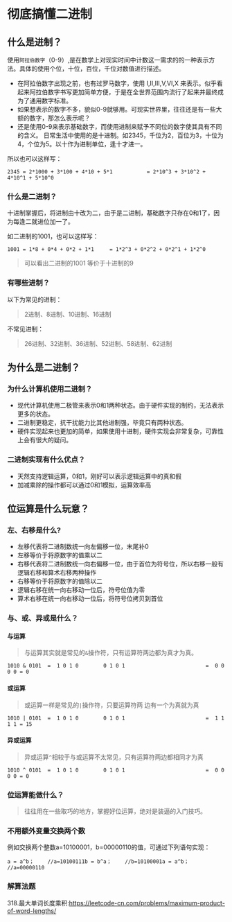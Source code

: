 # 彻底搞懂二进制

## 什么是进制？

使用`阿拉伯数字`（0-9）,是在数学上对现实时间中计数这一需求的的一种表示方法。具体的使用个位，十位，百位，千位对数值进行描述。

- 在阿拉伯数字出现之前，也有过罗马数字，使用 I,II,III,V,VI,X 来表示。似乎看起来阿拉伯数字书写更加简单方便，于是在全世界范围内流行了起来并最终成为了通用数字标准。
- 如果想表示的数字不多，貌似0-9就够用。可现实世界里，往往还是有一些大额的数字，那怎么表示呢？
- 还是使用0-9来表示基础数字，而使用进制来赋予不同位的数字使其具有不同的含义。
日常生活中使用的是十进制。如2345，千位为2，百位为3，十位为4，个位为5。以十作为进制单位，逢十才进一。

所以也可以这样写：
```
2345 = 2*1000 + 3*100 + 4*10 + 5*1           = 2*10^3 + 3*10^2 + 4*10^1 + 5*10^0
```
### 什么是二进制？

十进制掌握后，将进制由十改为二，由于是二进制，基础数字只存在0和1了，因为每逢二就进位加一了。

如二进制的1001，也可以这样写：
```
1001 = 1*8 + 0*4 + 0*2 + 1*1     = 1*2^3 + 0*2^2 + 0*2^1 + 1*2^0
```
> 可以看出二进制的1001 等价于十进制的9



### 有哪些进制？

以下为常见的进制：

> 2进制、8进制、10进制、16进制

不常见进制：

> 26进制、32进制、36进制、52进制、58进制、62进制

## 为什么是二进制？



### 为什么计算机使用二进制？

- 现代计算机使用二极管来表示0和1两种状态。由于硬件实现的制约，无法表示更多的状态。
- 二进制更稳定，抗干扰能力比其他进制强，毕竟只有两种状态。
- 硬件实现起来也更加的简单，如果使用十进制，硬件实现会非常复杂，可靠性上会有很大的疑问。


### 二进制实现有什么优点？

- 天然支持逻辑运算，0和1，刚好可以表示逻辑运算中的真和假
- 加减乘除的操作都可以通过0和1模拟，运算效率高


## 位运算是什么玩意？

### 左、右移是什么?

- 左移代表将二进制数统一向左偏移一位，末尾补0
- 左移等价于将原数字的值乘以二
- 右移代表将二进制数统一向右偏移一位，由于首位为符号位，所以右移一般有逻辑右移和算术右移两种操作
- 右移等价于将原数字的值除以二
- 逻辑右移在统一向右移动一位后，符号位值为零
- 算术右移在统一向右移动一位后，将符号位拷贝到首位
### 与、或、异或是什么？

#### 与运算

> 与运算其实就是常见的`&`操作符，只有运算符两边都为真才为真。
```
1010 & 0101  =  1 0 1 0        0 1 0 1                          =  0 0 0 0 = 0
```
#### 或运算

> 或运算一样是常见的`|`操作符，只要运算符两 边有一个为真就为真
```
1010 | 0101  =  1 0 1 0        0 1 0 1                          =  1 1 1 1 = 15
```
#### 异或运算

> 异或运算`^`相较于与或运算不太常见，只有运算符两边都相同才为真
```
1010 ^ 0101  =  1 0 1 0        0 1 0 1                          =  0 0 0 0 = 0
```
### 位运算能做什么？

> 往往用在一些取巧的地方，掌握好位运算，绝对是装逼的入门技巧。

### 不用额外变量交换两个数

例如交换两个整数a=10100001，b=00000110的值，可通过下列语句实现：
```
a = a^b； 　　//a=10100111b = b^a； 　　//b=10100001a = a^b； 　　//a=00000110
```
### 解算法题

318.最大单词长度乘积:https://leetcode-cn.com/problems/maximum-product-of-word-lengths/

